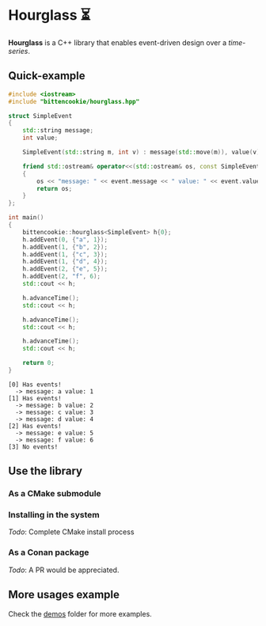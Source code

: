 # Hourglass :hourglass_flowing_sand:

**Hourglass** is a C++ library that enables event-driven design over a *time-series*.

## Quick-example

```cpp
#include <iostream>
#include "bittencookie/hourglass.hpp"

struct SimpleEvent
{
    std::string message;
    int value;

    SimpleEvent(std::string m, int v) : message(std::move(m)), value(v) {}

    friend std::ostream& operator<<(std::ostream& os, const SimpleEvent& event)
    {
        os << "message: " << event.message << " value: " << event.value;
        return os;
    }
};

int main()
{
    bittencookie::hourglass<SimpleEvent> h{0};
    h.addEvent(0, {"a", 1});
    h.addEvent(1, {"b", 2});
    h.addEvent(1, {"c", 3});
    h.addEvent(1, {"d", 4});
    h.addEvent(2, {"e", 5});
    h.addEvent(2, "f", 6);
    std::cout << h;

    h.advanceTime();
    std::cout << h;

    h.advanceTime();
    std::cout << h;

    h.advanceTime();
    std::cout << h;

    return 0;
}

```

```
[0] Has events!
  -> message: a value: 1
[1] Has events!
  -> message: b value: 2
  -> message: c value: 3
  -> message: d value: 4
[2] Has events!
  -> message: e value: 5
  -> message: f value: 6
[3] No events!
```

## Use the library
### As a CMake submodule

### Installing in the system
*Todo*: Complete CMake install process

### As a Conan package
*Todo*: A PR would be appreciated.

## More usages example

Check the [demos](/demos) folder for more examples.